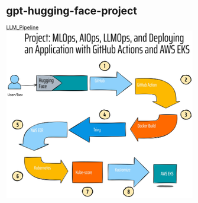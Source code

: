 # gpt-hugging-face-project

[LLM_Pipeline](https://youtu.be/xltaDq_IPeU)
![llmops_pipeline](llmops_new.jpg)
